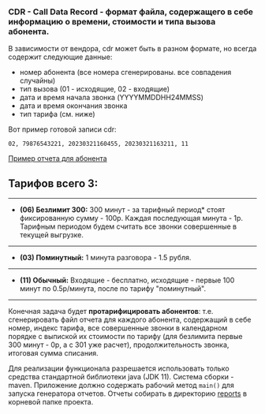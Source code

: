 ### CDR - Call Data Record - формат файла, содержащего в себе информацию о времени, стоимости и типа вызова абонента.

В зависимости от вендора, cdr может быть в разном формате, но всегда содержит следующие данные:
- номер абонента (все номера сгенерированы. все совпадения случайны)
- тип вызова (01 - исходящие, 02 - входящие)
- дата и время начала звонка (YYYYMMDDHH24MMSS)
- дата и время окончания звонка
- тип тарифа (см. ниже)

Вот пример готовой записи cdr:

`02, 79876543221, 20230321160455, 20230321163211, 11`

[Пример отчета для абонента](src/main/resources/report_example.txt)

## Тарифов всего 3:
----------------------------
* **(06) Безлимит 300:** 300 минут - за тарифный период* стоят фиксированную сумму - 100р. Каждая последующая минута - 1р.
Тарифным периодом будем считать все звонки совершенные в текущей выгрузке.
----------------------------
* **(03) Поминутный:** 1 минута разговора - 1.5 рубля.
----------------------------
* **(11) Обычный:**
Входящие - бесплатно, исходящие - первые 100 минут по 0.5р/минута, после по тарифу "поминутный".
----------------------------
Конечная задача будет **протарифицировать абонентов**: т.е. сгенерировать файл отчета для каждого абонента,
содержащий в себе номер, индекс тарифа, все совершенные звонки в календарном порядке с выпиской их стоимости по тарифу
(для безлимита первые 300 минут - 0р, а с 301 уже расчет), продолжительность звонка, итоговая сумма списания.

Для реализации функционала разрешается использовать только средства стандартной библиотеки java (JDK 11).
Система сборки - maven. Приложение должно содержать рабочий метод `main()` для запуска генератора отчетов.
Отчеты собирать в директорию [reports](/reports) в корневой папке проекта.
